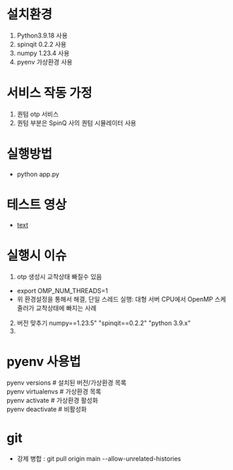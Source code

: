 # 설치환경
1. Python3.9.18  사용 
2. spinqit 0.2.2 사용   <br>
3. numpy  1.23.4 사용     <br>
2. pyenv 가상환경 사용                      <br>

# 서비스 작동 가정
1. 퀀텀 otp 서비스                          <br>
2. 퀀텀 부분은 SpinQ 사의 퀀텀 시뮬레이터 사용          <br>


# 실행방법
- python app.py

# 테스트 영상
- [text](https://youtu.be/aEk2rYbvbzY)


# 실행시 이슈
1. otp 생성시 교착상태 빠질수 있음              <br>
- export OMP_NUM_THREADS=1                      <br>
- 위 환경설정을 통해서 해결, 단일 스레드 실행: 대형 서버 CPU에서 OpenMP 스케줄러가 교착상태에 빠지는 사례 <br>
2. 버전 맞추기 numpy==1.23.5" "spinqit==0.2.2" "python 3.9.x"                   <br>
3. 


# pyenv 사용법
pyenv versions         # 설치된 버전/가상환경 목록          <br>
pyenv virtualenvs      # 가상환경 목록                      <br>
pyenv activate <name>  # 가상환경 활성화                    <br>
pyenv deactivate       # 비활성화                           <br>



# git 
- 강제 병합 : git pull origin main --allow-unrelated-histories   <br>


